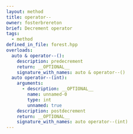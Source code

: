 ```yaml
---
layout: method
title: operator--
owner: fosterbrereton
brief: Decrement operator
tags:
  - method
defined_in_file: forest.hpp
overloads:
  auto & operator--():
    description: predecrement
    return: __OPTIONAL__
    signature_with_names: auto & operator--()
  auto operator--(int):
    arguments:
      - description: __OPTIONAL__
        name: unnamed-0
        type: int
        unnamed: true
    description: postdecrement
    return: __OPTIONAL__
    signature_with_names: auto operator--(int)
---
```

